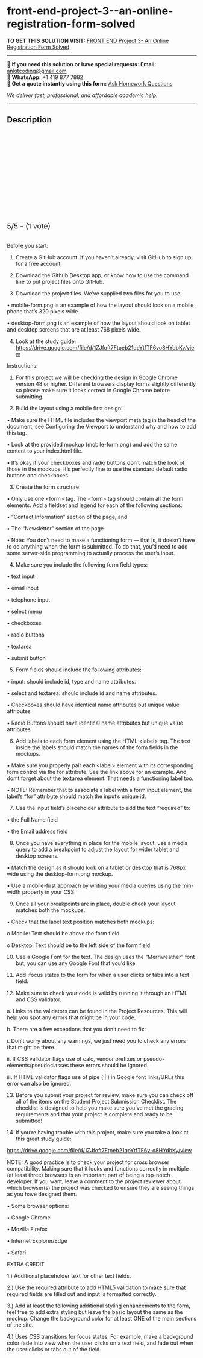 # front-end-project-3--an-online-registration-form-solved
**TO GET THIS SOLUTION VISIT:** [FRONT END Project 3- An Online Registration Form Solved](https://www.ankitcodinghub.com/product/front-end-project-instructions-solved-3/)


---

📩 **If you need this solution or have special requests:** **Email:** ankitcoding@gmail.com  
📱 **WhatsApp:** +1 419 877 7882  
📄 **Get a quote instantly using this form:** [Ask Homework Questions](https://www.ankitcodinghub.com/services/ask-homework-questions/)

*We deliver fast, professional, and affordable academic help.*

---

<h2>Description</h2>



<div class="kk-star-ratings kksr-auto kksr-align-center kksr-valign-top" data-payload="{&quot;align&quot;:&quot;center&quot;,&quot;id&quot;:&quot;116025&quot;,&quot;slug&quot;:&quot;default&quot;,&quot;valign&quot;:&quot;top&quot;,&quot;ignore&quot;:&quot;&quot;,&quot;reference&quot;:&quot;auto&quot;,&quot;class&quot;:&quot;&quot;,&quot;count&quot;:&quot;1&quot;,&quot;legendonly&quot;:&quot;&quot;,&quot;readonly&quot;:&quot;&quot;,&quot;score&quot;:&quot;5&quot;,&quot;starsonly&quot;:&quot;&quot;,&quot;best&quot;:&quot;5&quot;,&quot;gap&quot;:&quot;4&quot;,&quot;greet&quot;:&quot;Rate this product&quot;,&quot;legend&quot;:&quot;5\/5 - (1 vote)&quot;,&quot;size&quot;:&quot;24&quot;,&quot;title&quot;:&quot;FRONT END Project 3- An Online Registration Form Solved&quot;,&quot;width&quot;:&quot;138&quot;,&quot;_legend&quot;:&quot;{score}\/{best} - ({count} {votes})&quot;,&quot;font_factor&quot;:&quot;1.25&quot;}">

<div class="kksr-stars">

<div class="kksr-stars-inactive">
            <div class="kksr-star" data-star="1" style="padding-right: 4px">


<div class="kksr-icon" style="width: 24px; height: 24px;"></div>
        </div>
            <div class="kksr-star" data-star="2" style="padding-right: 4px">


<div class="kksr-icon" style="width: 24px; height: 24px;"></div>
        </div>
            <div class="kksr-star" data-star="3" style="padding-right: 4px">


<div class="kksr-icon" style="width: 24px; height: 24px;"></div>
        </div>
            <div class="kksr-star" data-star="4" style="padding-right: 4px">


<div class="kksr-icon" style="width: 24px; height: 24px;"></div>
        </div>
            <div class="kksr-star" data-star="5" style="padding-right: 4px">


<div class="kksr-icon" style="width: 24px; height: 24px;"></div>
        </div>
    </div>

<div class="kksr-stars-active" style="width: 138px;">
            <div class="kksr-star" style="padding-right: 4px">


<div class="kksr-icon" style="width: 24px; height: 24px;"></div>
        </div>
            <div class="kksr-star" style="padding-right: 4px">


<div class="kksr-icon" style="width: 24px; height: 24px;"></div>
        </div>
            <div class="kksr-star" style="padding-right: 4px">


<div class="kksr-icon" style="width: 24px; height: 24px;"></div>
        </div>
            <div class="kksr-star" style="padding-right: 4px">


<div class="kksr-icon" style="width: 24px; height: 24px;"></div>
        </div>
            <div class="kksr-star" style="padding-right: 4px">


<div class="kksr-icon" style="width: 24px; height: 24px;"></div>
        </div>
    </div>
</div>


<div class="kksr-legend" style="font-size: 19.2px;">
            5/5 - (1 vote)    </div>
    </div>
&nbsp;

Before you start:

1. Create a GitHub account. If you haven’t already, visit GitHub to sign up for a free account.

2. Download the Github Desktop app, or know how to use the command line to put project files onto GitHub.

3. Download the project files. We’ve supplied two files for you to use:

• mobile-form.png is an example of how the layout should look on a mobile phone that’s 320 pixels wide.

• desktop-form.png is an example of how the layout should look on tablet and desktop screens that are at least 768 pixels wide.

4. Look at the study guide: https://drive.google.com/file/d/1ZJfoft7Ftpeb21qeYtfTF6yo8HYdbKy/view

Instructions:

1. For this project we will be checking the design in Google Chrome version 48 or higher. Different browsers display forms slightly differently so please make sure it looks correct in Google Chrome before submitting.

2. Build the layout using a mobile first design:

• Make sure the HTML file includes the viewport meta tag in the head of the document, see Configuring the Viewport to understand why and how to add this tag.

• Look at the provided mockup (mobile-form.png) and add the same content to your index.html file.

• It’s okay if your checkboxes and radio buttons don’t match the look of those in the mockups. It’s perfectly fine to use the standard default radio buttons and checkboxes.

3. Create the form structure:

• Only use one &lt;form&gt; tag. The &lt;form&gt; tag should contain all the form elements. Add a fieldset and legend for each of the following sections:

• “Contact Information” section of the page, and

• The “Newsletter” section of the page

• Note: You don’t need to make a functioning form — that is, it doesn’t have to do anything when the form is submitted. To do that, you’d need to add some server-side programming to actually process the user’s input.

4. Make sure you include the following form field types:

• text input

• email input

• telephone input

• select menu

• checkboxes

• radio buttons

• textarea

• submit button

5. Form fields should include the following attributes:

• input: should include id, type and name attributes.

• select and textarea: should include id and name attributes.

• Checkboxes should have identical name attributes but unique value attributes

• Radio Buttons should have identical name attributes but unique value attributes

6. Add labels to each form element using the HTML &lt;label&gt; tag. The text inside the labels should match the names of the form fields in the mockups.

• Make sure you properly pair each &lt;label&gt; element with its corresponding form control via the for attribute. See the link above for an example. And don’t forget about the textarea element. That needs a functioning label too.

• NOTE: Remember that to associate a label with a form input element, the label’s “for” attribute should match the input’s unique id.

7. Use the input field’s placeholder attribute to add the text “required” to:

• the Full Name field

• the Email address field

8. Once you have everything in place for the mobile layout, use a media query to add a breakpoint to adjust the layout for wider tablet and desktop screens.

• Match the design as it should look on a tablet or desktop that is 768px wide using the desktop-form.png mockup.

• Use a mobile-first approach by writing your media queries using the min-width property in your CSS.

9. Once all your breakpoints are in place, double check your layout matches both the mockups.

• Check that the label text position matches both mockups:

o Mobile: Text should be above the form field.

o Desktop: Text should be to the left side of the form field.

10. Use a Google Font for the text. The design uses the “Merriweather” font but, you can use any Google Font that you’d like.

11. Add :focus states to the form for when a user clicks or tabs into a text field.

12. Make sure to check your code is valid by running it through an HTML and CSS validator.

a. Links to the validators can be found in the Project Resources. This will help you spot any errors that might be in your code.

b. There are a few exceptions that you don’t need to fix:

i. Don’t worry about any warnings, we just need you to check any errors that might be there.

ii. If CSS validator flags use of calc, vendor prefixes or pseudo-elements/pseudoclasses these errors should be ignored.

iii. If HTML validator flags use of pipe (‘|’) in Google font links/URLs this error can also be ignored.

13. Before you submit your project for review, make sure you can check off all of the items on the Student Project Submission Checklist. The checklist is designed to help you make sure you’ve met the grading requirements and that your project is complete and ready to be submitted!

14. If you’re having trouble with this project, make sure you take a look at this great study guide:

https://drive.google.com/file/d/1ZJfoft7Ftpeb21qeYtfTF6y-o8HYdbKy/view

NOTE: A good practice is to check your project for cross browser compatibility. Making sure that it looks and functions correctly in multiple (at least three) browsers is an important part of being a top-notch developer. If you want, leave a comment to the project reviewer about which browser(s) the project was checked to ensure they are seeing things as you have designed them.

• Some browser options:

• Google Chrome

• Mozilla Firefox

• Internet Explorer/Edge

• Safari

EXTRA CREDIT

1.) Additional placeholder text for other text fields.

2.) Use the required attribute to add HTML5 validation to make sure that required fields are filled out and input is formatted correctly.

3.) Add at least the following additional styling enhancements to the form, feel free to add extra styling but leave the basic layout the same as the mockup. Change the background color for at least ONE of the main sections of the site.

4.) Uses CSS transitions for focus states. For example, make a background color fade into view when the user clicks on a text field, and fade out when the user clicks or tabs out of the field.
